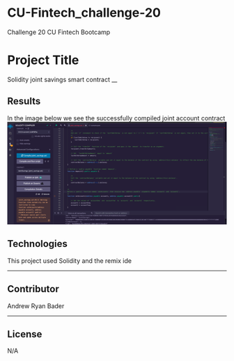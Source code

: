 # CU-Fintech_challenge-20
Challenge 20 CU Fintech Bootcamp

# Project Title
Solidity joint savings smart contract
__

## Results
In the image below we see the successfully compiled joint account contract
![screenshot 1](/Execution_Results/img1_compiled-contract.jpg)

## Technologies

This project used Solidity and the remix ide
___

## Contributor

Andrew Ryan Bader

---

## License

N/A
